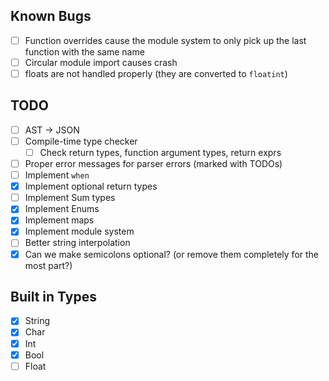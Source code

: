 ## Known Bugs

- [ ] Function overrides cause the module system to only pick up the last function with the same name
- [ ] Circular module import causes crash
- [ ] floats are not handled properly (they are converted to `floatint`)

## TODO

- [ ] AST -> JSON
- [ ] Compile-time type checker
  - [ ] Check return types, function argument types, return exprs
- [ ] Proper error messages for parser errors (marked with TODOs)
- [ ] Implement `when`
- [x] Implement optional return types
- [ ] Implement Sum types
- [x] Implement Enums
- [x] Implement maps
- [x] Implement module system
- [ ] Better string interpolation
- [x] Can we make semicolons optional? (or remove them completely for the most part?)

## Built in Types

- [x] String
- [x] Char
- [x] Int
- [x] Bool
- [ ] Float
